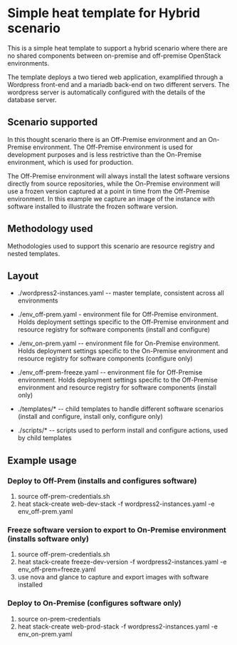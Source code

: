 # Simple heat template for Hybrid scenario

This is a simple heat template to support a hybrid scenario where there are no shared components between on-premise and off-premise OpenStack environments.

The template deploys a two tiered web application, examplified through a Wordpress front-end and a mariadb back-end on two different servers.
The wordpress server is automatically configured with the details of the database server.

## Scenario supported
In this thought scenario there is an Off-Premise environment and an On-Premise environment. The Off-Premise environment is used for development purposes and is less restrictive than the On-Premise environment, which is used for production.

The Off-Premise environment will always install the latest software versions directly from source repositories, while the On-Premise environment will use a frozen version captured at a point in time from the Off-Premise environment. In this example we capture an image of the instance with software installed to illustrate the frozen software version.

## Methodology used
Methodologies used to support this scenario are resource registry and nested templates. 

## Layout
- ./wordpress2-instances.yaml -- master template, consistent across all environments

- ./env_off-prem.yaml - environment file for Off-Premise environment. Holds deployment settings specific to the Off-Premise environment and resource registry for software components (install and configure)

- ./env_on-prem.yaml -- environment file for On-Premise environment. Holds deployment settings specific to the On-Premise environment and resource registry for software components (configure only)

- ./env_off-prem-freeze.yaml -- environment file for Off-Premise environment. Holds deployment settings specific to the Off-Premise environment and resource registry for software components (install only)

- ./templates/* -- child templates to handle different software scenarios (install and configure, install only, configure only)

- ./scripts/* -- scripts used to perform install and configure actions, used by child templates

## Example usage
### Deploy to Off-Prem (installs and configures software)
1. source off-prem-credentials.sh
1. heat stack-create web-dev-stack -f wordpress2-instances.yaml -e env_off-prem.yaml

### Freeze software version to export to On-Premise environment (installs software only)
1. source off-prem-credentials.sh
1. heat stack-create freeze-dev-version -f wordpress2-instances.yaml -e env_off-prem=freeze.yaml
1. use nova and glance to capture and export images with software installed

### Deploy to On-Premise (configures software only)
1. source on-prem-credentials
1. heat stack-create web-prod-stack -f wordpress2-instances.yaml -e env_on-prem.yaml

